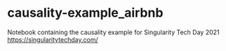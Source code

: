 # causality-example_airbnb
Notebook containing the causality example for Singularity Tech Day 2021 https://singularitytechday.com/
